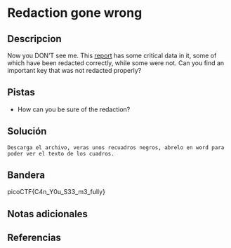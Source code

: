 # Redaction gone wrong

## Descripcion
Now you DON’T see me. This [report](https://artifacts.picoctf.net/c/84/Financial_Report_for_ABC_Labs.pdf) has some critical data in it, some of which have been redacted correctly, while some were not. Can you find an important key that was not redacted properly?

## Pistas
- How can you be sure of the redaction?

## Solución

```
Descarga el archivo, veras unos recuadros negros, abrelo en word para poder ver el texto de los cuadros.
```

## Bandera
picoCTF{C4n_Y0u_S33_m3_fully}

## Notas adicionales

## Referencias